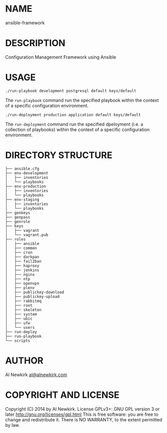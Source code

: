 # NAME

ansible-framework

# DESCRIPTION

Configuration Management Framework using Ansible

# USAGE

    ./run-playbook development postgresql default keys/default

The `run-playbook` command run the specified playbook within the context of a
specific configuration environment.

    ./run-deployment production application default keys/default

The `run-deployment` command run the specified dpeloyment (i.e. a collection of
playbooks) within the context of a specific configuration environment.

# DIRECTORY STRUCTURE

    ├── ansible.cfg
    ├── env-development
    │   ├── inventories
    │   └── playbooks
    ├── env-production
    │   ├── inventories
    │   └── playbooks
    ├── env-staging
    │   ├── inventories
    │   └── playbooks
    ├── genkeys
    ├── genpass
    ├── genrole
    ├── keys
    │   ├── vagrant
    │   └── vagrant.pub
    ├── roles
    │   ├── ansible
    │   ├── common
    │   ├── cron
    │   ├── darkpan
    │   ├── fail2ban
    │   ├── haproxy
    │   ├── jenkins
    │   ├── nginx
    │   ├── ntp
    │   ├── openvpn
    │   ├── plenv
    │   ├── publickey-download
    │   ├── publickey-upload
    │   ├── rabbitmq
    │   ├── root
    │   ├── skeleton
    │   ├── system
    │   ├── ubic
    │   ├── ufw
    │   └── users
    ├── run-deploy
    ├── run-playbook
    └── scripts

# AUTHOR

Al Newkirk <al@alnewkirk.com>

# COPYRIGHT AND LICENSE

Copyright (C) 2014 by Al Newkirk. License GPLv3+: GNU GPL version 3 or later
<http://gnu.org/licenses/gpl.html> This is free software: you are free to
change and redistribute it. There is NO WARRANTY, to the extent permitted by
law.
